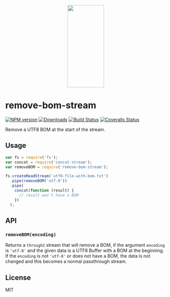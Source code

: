 <p align="center">
  <a href="https://gulpjs.com">
    <img height="257" width="114" src="https://raw.githubusercontent.com/gulpjs/artwork/master/gulp-2x.png">
  </a>
</p>

# remove-bom-stream

[![NPM version][npm-image]][npm-url] [![Downloads][downloads-image]][npm-url] [![Build Status][ci-image]][ci-url] [![Coveralls Status][coveralls-image]][coveralls-url]

Remove a UTF8 BOM at the start of the stream.

## Usage

```js
var fs = require('fs');
var concat = require('concat-stream');
var removeBOM = require('remove-bom-stream');

fs.createReadStream('utf8-file-with-bom.txt')
  .pipe(removeBOM('utf-8'))
  .pipe(
    concat(function (result) {
      // result won't have a BOM
    })
  );
```

## API

### `removeBOM(encoding)`

Returns a `through2` stream that will remove a BOM, if the argument `encoding` is `'utf-8'` and the given data is a UTF8 Buffer with a BOM at the beginning. If the `encoding` is not `'utf-8'` or does not have a BOM, the data is not changed and this becomes a normal passthrough stream.

## License

MIT

<!-- prettier-ignore-start -->
[downloads-image]: https://img.shields.io/npm/dm/remove-bom-stream.svg?style=flat-square
[npm-url]: https://npmjs.com/package/remove-bom-stream
[npm-image]: https://img.shields.io/npm/v/remove-bom-stream.svg?style=flat-square

[ci-url]: https://github.com/gulpjs/remove-bom-stream/actions?query=workflow:dev
[ci-image]: https://img.shields.io/github/workflow/status/gulpjs/remove-bom-stream/dev?style=flat-square

[coveralls-url]: https://coveralls.io/r/gulpjs/remove-bom-stream
[coveralls-image]: https://img.shields.io/coveralls/gulpjs/remove-bom-stream/master.svg?style=flat-square
<!-- prettier-ignore-end -->
